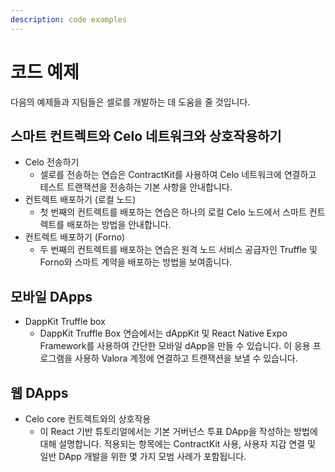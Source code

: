 ```yaml
---
description: code examples
---
```


# 코드 예제

다음의 예제들과 지팀들은 셀로를 개발하는 데 도움을 줄 것입니다. 

## 스마트 컨트렉트와 Celo 네트워크와 상호작용하기

* Celo 전송하기
  * 셀로를 전송하는 연습은 ContractKit를 사용하여 Celo 네트워크에 연결하고 테스트 트랜잭션을 전송하는 기본 사항을 안내합니다.
* 컨트렉트 배포하기 \(로컬 노드\)
  * 첫 번째의 컨트렉트를 배포하는 연습은 하나의 로컬 Celo 노드에서 스마트 컨트렉트를 배포하는 방법을 안내합니다.
* 컨트렉트 배포하기 \(Forno\)
  * 두 번째의 컨트렉트를 배포하는 연습은 원격 노드 서비스 공급자인 Truffle 및 Forno와 스마트 계약을 배포하는 방법을 보여줍니다.

## 모바일 DApps

* DappKit Truffle box
  * DappKit Truffle Box 연습에서는 dAppKit 및 React Native Expo Framework를 사용하여 간단한 모바일 dApp을 만들 수 있습니다. 이 응용 프로그램을 사용하 Valora 계정에 연결하고 트랜잭션을 보낼 수 있습니다.

## 웹 DApps

* Celo core 컨트렉트와의 상호작용
  * 이 React 기반 튜토리얼에서는 기본 거버넌스 투표 DApp을 작성하는 방법에 대해 설명합니다. 적용되는 항목에는 ContractKit 사용, 사용자 지갑 연결 및 일반 DApp 개발을 위한 몇 가지 모범 사례가 포함됩니다.



